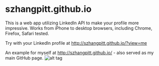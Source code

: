 szhangpitt.github.io
====================

This is a web app utilizing LinkedIn API to make your profile more impressive. Works from iPhone to desktop browsers, including Chrome, Firefox, Safari tested. 

Try with your LinkedIn profile at http://szhangpitt.github.io/?view=me 

An example for myself at http://szhangpitt.github.io/ - also served as my main GitHub page. 
![alt tag](https://raw.githubusercontent.com/szhangpitt/szhangpitt.github.io/master/docs/screencapture-szhangpitt-github-io.png)
